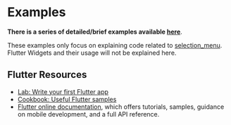 # Examples

**There is a series of detailed/brief examples available 
[here](https://github.com/HussainTaj-W/flutter-package-selection_menu-example/tree/master/lib)**.

These examples only focus on explaining code related to [selection_menu](https://github.com/HussainTaj-W/flutter-package-selection_menu). 
Flutter Widgets and their usage will not be explained here.

## Flutter Resources

- [Lab: Write your first Flutter app](https://flutter.dev/docs/get-started/codelab)
- [Cookbook: Useful Flutter samples](https://flutter.dev/docs/cookbook)
- [Flutter online documentation](https://flutter.dev/docs), which offers 
  tutorials, samples, guidance on mobile development, and a full API 
  reference.